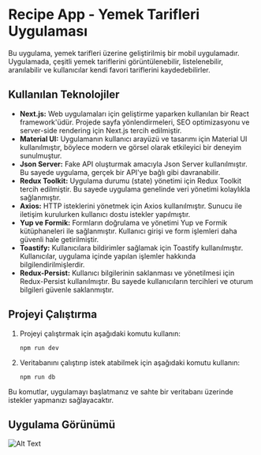 # Recipe App - Yemek Tarifleri Uygulaması

Bu uygulama, yemek tarifleri üzerine geliştirilmiş bir mobil uygulamadır. Uygulamada, çeşitli yemek tariflerini görüntülenebilir, listelenebilir, aranılabilir ve kullanıcılar kendi favori tariflerini kaydedebilirler.

## Kullanılan Teknolojiler

- **Next.js:** Web uygulamaları için geliştirme yaparken kullanılan bir React framework'üdür. Projede sayfa yönlendirmeleri, SEO optimizasyonu ve server-side rendering için Next.js tercih edilmiştir.
- **Material UI:** Uygulamanın kullanıcı arayüzü ve tasarımı için Material UI kullanılmıştır, böylece modern ve görsel olarak etkileyici bir deneyim sunulmuştur.
- **Json Server:** Fake API oluşturmak amacıyla Json Server kullanılmıştır. Bu sayede uygulama, gerçek bir API'ye bağlı gibi davranabilir.
- **Redux Toolkit:** Uygulama durumu (state) yönetimi için Redux Toolkit tercih edilmiştir. Bu sayede uygulama genelinde veri yönetimi kolaylıkla sağlanmıştır.
- **Axios:** HTTP isteklerini yönetmek için Axios kullanılmıştır. Sunucu ile iletişim kurulurken kullanıcı dostu istekler yapılmıştır.
- **Yup ve Formik:** Formların doğrulama ve yönetimi Yup ve Formik kütüphaneleri ile sağlanmıştır. Kullanıcı girişi ve form işlemleri daha güvenli hale getirilmiştir.
- **Toastify:** Kullanıcılara bildirimler sağlamak için Toastify kullanılmıştır. Kullanıcılar, uygulama içinde yapılan işlemler hakkında bilgilendirilmişlerdir.
- **Redux-Persist:** Kullanıcı bilgilerinin saklanması ve yönetilmesi için Redux-Persist kullanılmıştır. Bu sayede kullanıcıların tercihleri ve oturum bilgileri güvenle saklanmıştır.

## Projeyi Çalıştırma

1. Projeyi çalıştırmak için aşağıdaki komutu kullanın:
    ```
    npm run dev
    ```

2. Veritabanını çalıştırıp istek atabilmek için aşağıdaki komutu kullanın:
    ```
    npm run db
    ```

Bu komutlar, uygulamayı başlatmanız ve sahte bir veritabanı üzerinde istekler yapmanızı sağlayacaktır.


## Uygulama Görünümü

![Alt Text](https://github.com/Cagritrkmen/RecipeApp/blob/master/public/recipeApp.gif)


